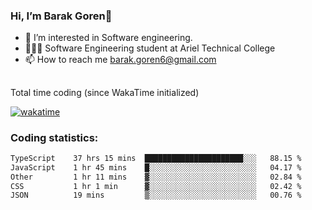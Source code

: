 ###  Hi, I’m Barak Goren👋
- 👀 I’m interested in Software engineering.
- 👨🏼‍🎓 Software Engineering student at Ariel Technical College
- 📫 How to reach me barak.goren6@gmail.com
##
Total time coding (since WakaTime initialized)

[![wakatime](https://wakatime.com/badge/user/5cc5ec80-a806-4ca2-a704-db29274e48cd.svg)](https://wakatime.com/@5cc5ec80-a806-4ca2-a704-db29274e48cd)

   
### Coding statistics:

<!--START_SECTION:waka-->

```txt
TypeScript    37 hrs 15 mins  ██████████████████████░░░   88.15 %
JavaScript    1 hr 45 mins    █░░░░░░░░░░░░░░░░░░░░░░░░   04.17 %
Other         1 hr 11 mins    ▓░░░░░░░░░░░░░░░░░░░░░░░░   02.84 %
CSS           1 hr 1 min      ▓░░░░░░░░░░░░░░░░░░░░░░░░   02.42 %
JSON          19 mins         ▒░░░░░░░░░░░░░░░░░░░░░░░░   00.76 %
```

<!--END_SECTION:waka-->

<!---
barakgoren/barakgoren is a ✨ special ✨ repository because its `README.md` (this file) appears on your GitHub profile.
You can click the Preview link to take a look at your changes.
--->
